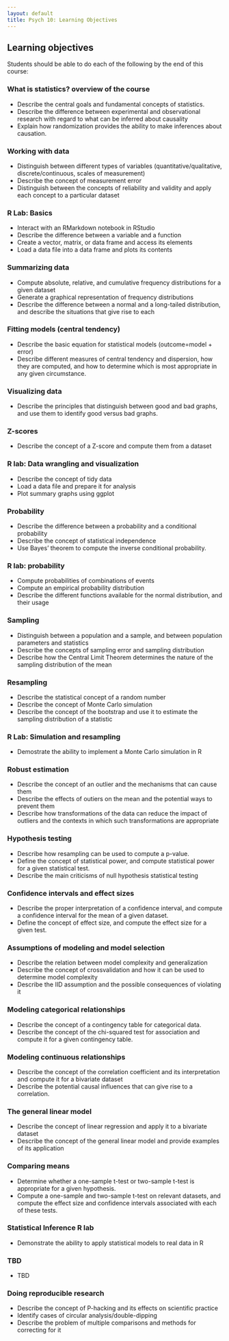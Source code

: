 ```yaml
---
layout: default
title: Psych 10: Learning Objectives
---
```

## Learning objectives

Students should be able to do each of the following by the end of this course:


### What is statistics? overview of the course
* Describe the central goals and fundamental concepts of statistics.
* Describe the difference between experimental and observational research with regard to what can be inferred about causality
* Explain how randomization provides the ability to make inferences about causation.

### Working with data 
* Distinguish between different types of variables (quantitative/qualitative, discrete/continuous, scales of measurement)
* Describe the concept of measurement error
* Distinguish between the concepts of reliability and validity and apply each concept to a particular dataset

### R Lab: Basics
* Interact with an RMarkdown notebook in RStudio
* Describe the difference between a variable and a function
* Create a vector, matrix, or data frame and access its elements
* Load a data file into a data frame and plots its contents

### Summarizing data
* Compute absolute, relative, and cumulative frequency distributions for a given dataset
* Generate a graphical representation of frequency distributions
* Describe the difference between a normal and a long-tailed distribution, and describe the situations that give rise to each

### Fitting models (central tendency)
* Describe the basic equation for statistical models (outcome=model + error)
* Describe different measures of central tendency and dispersion, how they are computed, and how to determine which is most appropriate in any given circumstance.

### Visualizing data
* Describe the principles that distinguish between good and bad graphs, and use them to identify good versus bad graphs.

### Z-scores
* Describe the concept of a Z-score and compute them from a dataset

### R lab: Data wrangling and visualization
* Describe the concept of tidy data
* Load a data file and prepare it for analysis
* Plot summary graphs using ggplot

### Probability
* Describe the difference between a probability and a conditional probability
* Describe the concept of statistical independence
* Use Bayes’ theorem to compute the inverse conditional probability.

### R lab: probability
* Compute probabilities of combinations of events
* Compute an empirical probability distribution
* Describe the different functions available for the normal distribution, and their usage

### Sampling
* Distinguish between a population and a sample, and between population parameters and statistics
* Describe the concepts of sampling error and sampling distribution
* Describe how the Central Limit Theorem determines the nature of the sampling distribution of the mean

### Resampling
* Describe the statistical concept of a random number
* Describe the concept of Monte Carlo simulation
* Describe the concept of the bootstrap and use it to estimate the sampling distribution of a statistic

### R Lab: Simulation and resampling
* Demostrate the ability to implement a Monte Carlo simulation in R

### Robust estimation
* Describe the concept of an outlier and the mechanisms that can cause them
* Describe the effects of outiers on the mean and the potential ways to prevent them
* Describe how transformations of the data can reduce the impact of outliers and the contexts in which such transformations are appropriate

### Hypothesis testing
* Describe how resampling can be used to compute a p-value.
* Define the concept of statistical power, and compute statistical power for a given statistical test.
* Describe the main criticisms of null hypothesis statistical testing

### Confidence intervals and effect sizes
* Describe the proper interpretation of a confidence interval, and compute a confidence interval for the mean of a given dataset.
* Define the concept of effect size, and compute the effect size for a given test.

### Assumptions of modeling and model selection
* Describe the relation between model complexity and generalization
* Describe the concept of crossvalidation and how it can be used to determine model complexity
* Describe the IID assumption and the possible consequences of violating it

### Modeling categorical relationships
* Describe the concept of a contingency table for categorical data.
* Describe the concept of the chi-squared test for association and compute it for a given contingency table.

### Modeling continuous relationships
* Describe the concept of the correlation coefficient and its interpretation and compute it for a bivariate dataset
* Describe the potential causal influences that can give rise to a correlation.

### The general linear model
* Describe the concept of linear regression and apply it to a bivariate dataset
* Describe the concept of the general linear model and provide examples of its application

### Comparing means
* Determine whether a one-sample t-test or two-sample t-test is appropriate for a given hypothesis.
* Compute a one-sample and two-sample t-test on relevant datasets, and compute the effect size and confidence intervals associated with each of these tests.

### Statistical Inference R lab
* Demonstrate the ability to apply statistical models to real data in R

### TBD
* TBD

### Doing reproducible research
* Describe the concept of P-hacking and its effects on scientific practice
* Identify cases of circular analysis/double-dipping
* Describe the problem of multiple comparisons and methods for correcting for it
